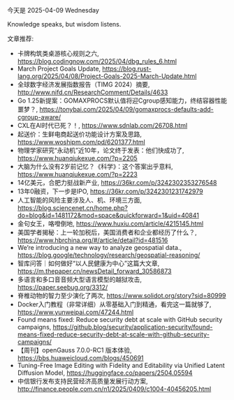 今天是 2025-04-09 Wednesday

Knowledge speaks, but wisdom listens.

文章推荐:
- 卡牌构筑类桌游核心规则之六, https://blog.codingnow.com/2025/04/dbg_rules_6.html
- March Project Goals Update, https://blog.rust-lang.org/2025/04/08/Project-Goals-2025-March-Update.html
- 全球数字经济发展指数报告（TIMG 2024）摘要, http://www.nifd.cn/ResearchComment/Details/4633
- Go 1.25新提案：GOMAXPROCS默认值将迎Cgroup感知能力，终结容器性能噩梦？, https://tonybai.com/2025/04/09/gomaxprocs-defaults-add-cgroup-aware/
- CXL在AI时代已死？！, https://www.sdnlab.com/26708.html
- 起送价：生鲜电商起送价功能设计方案及思路, https://www.woshipm.com/pd/6201377.html
- 物理学家研究“永动机”近10年，论文终于发表：他们快成功了, https://www.huanqiukexue.com/?p=2205
- 大脑为什么没有2岁前记忆？《科学》：这个答案出乎意料, https://www.huanqiukexue.com/?p=2223
- 14亿美元，合肥力挺战新产业, https://36kr.com/p/3242302353276548
- 13年0融资，下一步是IPO, https://36kr.com/p/3242301231742979
- 人工智能的风险主要涉及人、机、环境三方面, https://blog.sciencenet.cn/home.php?do=blog&id=1481172&mod=space&quickforward=1&uid=40841
- 金句女王，咯噔倒地, https://www.huxiu.com/article/4215145.html
- 美国学者揭秘：上一轮加税后，美国消费者和企业都经历了什么？, https://www.hbrchina.org/#/article/detail?id=481516
- We’re introducing a new way to analyze geospatial data., https://blog.google/technology/research/geospatial-reasoning/
- 智库问答｜如何做好“以人民健康为中心”这篇大文章, https://m.thepaper.cn/newsDetail_forward_30586873
- 多语言和多口音音频大型语言模型的越狱攻击, https://paper.seebug.org/3312/
- 脊椎动物的智力至少演化了两次, https://www.solidot.org/story?sid=80999
- Docker入门教程（非常详细）从零基础入门到精通，看完这一篇就够了, https://www.yunweipai.com/47244.html
- Found means fixed: Reduce security debt at scale with GitHub security campaigns, https://github.blog/security/application-security/found-means-fixed-reduce-security-debt-at-scale-with-github-security-campaigns/
- 【周刊】openGauss 7.0.0-RC1 版本体验, https://bbs.huaweicloud.com/blogs/450691
- Tuning-Free Image Editing with Fidelity and Editability via Unified
  Latent Diffusion Model, https://huggingface.co/papers/2504.05594
- 中信银行发布支持民营经济高质量发展行动方案, http://finance.people.com.cn/n1/2025/0409/c1004-40456205.html

